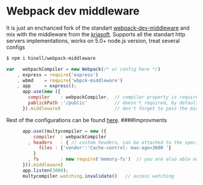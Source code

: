 # Webpack dev middleware

It is just an enchanced fork of the standart [webpack-dev-middleware](http://webpack.github.io/docs/webpack-dev-middleware.html)
and mix with the middleware from the [kriasoft](https://github.com/kriasoft/webpack-middleware/).
Supports all the standart http servers implementations, works on 5.0+ node.js version, treat several configs

```sh
$ npm i hinell/webpack-middleware
```
```javascript
var   webpackCompiler = new Webpack(/* ur config here */)
    , express = require('express')
    , wbmd    = require('wbpck-middleware')
    , app     = express();
      app.use(new ({
        compiler    : webpackCompiler,  // compiler property is required!
        pablickPath :'/public'          // doesn't required, by default - '/'
      }).middleware)                    // don't forget to pass the middleware function to the .use()!

```
Rest of the configurations can be found [here](http://webpack.github.io/docs/webpack-dev-middleware.html#options).
####Improvments
```javascript
      app.use((multycompiler = new ({
          compiler  : webpackCompiler
        , headers   : { // custom headers, can be attached to the specified file
            files : {'vendor':'Cache-control: max-age=3600 '}
          }
        , fs        : new require('memory-fs')  // you are also able no to specify an fs config
      })).middleware)
      app.listen(3000);
      multycompiler.watching.invalidate()   // access watching
```
